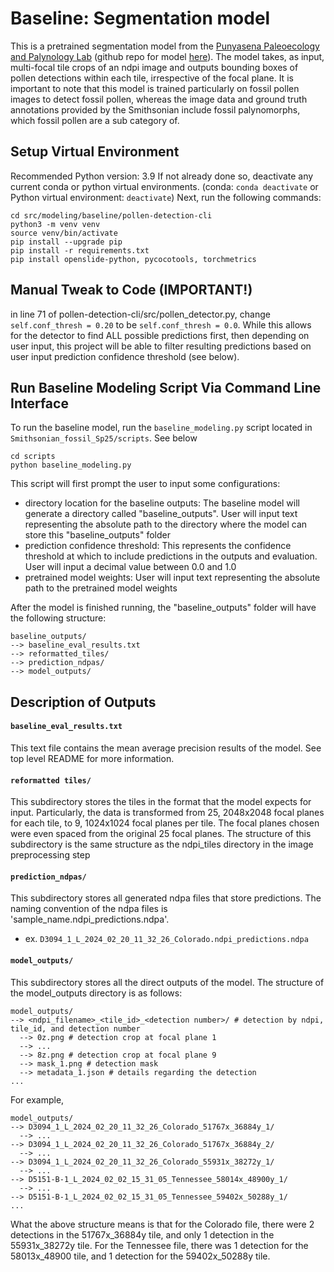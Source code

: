 # Baseline: Segmentation model
This is a pretrained segmentation model from the [Punyasena Paleoecology and Palynology Lab](https://github.com/paleopollen) (github repo for model [here](https://github.com/paleopollen/pollen-detection-cli)). The model takes, as input, multi-focal tile crops of an ndpi image and outputs bounding boxes of pollen detections within each tile, irrespective of the focal plane. It is important to note that this model is trained particularly on fossil pollen images to detect fossil pollen, whereas the image data and ground truth annotations provided by the Smithsonian include fossil palynomorphs, which fossil pollen are a sub category of. 

## Setup Virtual Environment
Recommended Python version: 3.9
If not already done so, deactivate any current conda or python virtual environments. (conda: `conda deactivate` or Python virtual environment: `deactivate`)
Next, run the following commands:
```
cd src/modeling/baseline/pollen-detection-cli
python3 -m venv venv
source venv/bin/activate
pip install --upgrade pip
pip install -r requirements.txt
pip install openslide-python, pycocotools, torchmetrics
```

## Manual Tweak to Code (IMPORTANT!)
in line 71 of pollen-detection-cli/src/pollen_detector.py, change `self.conf_thresh = 0.20` to be `self.conf_thresh = 0.0`. While this allows for the detector to find ALL possible predictions first, then depending on user input, this project will be able to filter resulting predictions based on user input prediction confidence threshold (see below). 

## Run Baseline Modeling Script Via Command Line Interface
To run the baseline model, run the `baseline_modeling.py` script located in `Smithsonian_fossil_Sp25/scripts`. See below
```
cd scripts
python baseline_modeling.py
```
This script will first prompt the user to input some configurations:
- directory location for the baseline outputs: The baseline model will generate a directory called "baseline_outputs". User will input text representing the absolute path to the directory where the model can store this "baseline_outputs" folder
- prediction confidence threshold: This represents the confidence threshold at which to include predictions in the outputs and evaluation. User will input a decimal value between 0.0 and 1.0
- pretrained model weights: User will input text representing the absolute path to the pretrained model weights

After the model is finished running, the "baseline_outputs" folder will have the following structure:
```
baseline_outputs/
--> baseline_eval_results.txt
--> reformatted_tiles/
--> prediction_ndpas/
--> model_outputs/
```

## Description of Outputs
#### `baseline_eval_results.txt`
This text file contains the mean average precision results of the model. See top level README for more information. 

#### `reformatted tiles/`
This subdirectory stores the tiles in the format that the model expects for input. Particularly, the data is transformed from 25, 2048x2048 focal planes for each tile, to 9, 1024x1024 focal planes per tile. The focal planes chosen were even spaced from the original 25 focal planes. The structure of this subdirectory is the same structure as the ndpi_tiles directory in the image preprocessing step

#### `prediction_ndpas/`
This subdirectory stores all generated ndpa files that store predictions. The naming convention of the ndpa files is 'sample_name.ndpi_predictions.ndpa'.
- ex. `D3094_1_L_2024_02_20_11_32_26_Colorado.ndpi_predictions.ndpa`

#### `model_outputs/`
This subdirectory stores all the direct outputs of the model. The structure of the model_outputs directory is as follows:
```
model_outputs/
--> <ndpi_filename>_<tile_id>_<detection number>/ # detection by ndpi, tile_id, and detection number
  --> 0z.png # detection crop at focal plane 1
  --> ...
  --> 8z.png # detection crop at focal plane 9
  --> mask_1.png # detection mask
  --> metadata_1.json # details regarding the detection
...
```
For example,
```
model_outputs/
--> D3094_1_L_2024_02_20_11_32_26_Colorado_51767x_36884y_1/ 
  --> ...
--> D3094_1_L_2024_02_20_11_32_26_Colorado_51767x_36884y_2/
  --> ...
--> D3094_1_L_2024_02_20_11_32_26_Colorado_55931x_38272y_1/
  --> ...
--> D5151-B-1_L_2024_02_02_15_31_05_Tennessee_58014x_48900y_1/
  --> ...
--> D5151-B-1_L_2024_02_02_15_31_05_Tennessee_59402x_50288y_1/
...
```
What the above structure means is that for the Colorado file, there were 2 detections in the 51767x_36884y tile, and only 1 detection in the 55931x_38272y tile. For the Tennessee file, there was 1 detection for the 58013x_48900 tile, and 1 detection for the 59402x_50288y tile. 

